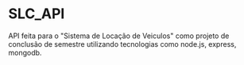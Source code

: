 # SLC_API
API feita para o "Sistema de Locação de Veiculos" como projeto de conclusão de semestre utilizando tecnologias como node.js, express, mongodb.